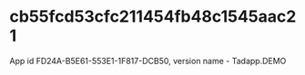 # cb55fcd53cfc211454fb48c1545aac21
App id FD24A-B5E61-553E1-1F817-DCB50, version name - Tadapp.DEMO
